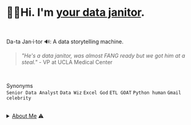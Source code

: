 # 👋🏽Hi. I'm <ins>your data janitor</ins>.
<br >

Da-ta Jan·i·tor 🔊: A data storytelling machine. 
> *"He's a data janitor, was almost FANG ready but we got him at a steal."* - VP at UCLA Medical Center
<br >

Synonyms <br>
`Senior Data Analyst` `Data Wiz` `Excel God` `ETL GOAT` `Python human` `Gmail celebrity`
<br >

<br />

<details>
<summary> <ins>About Me</ins> ⚠️ </summary>
<br />

I was a data analyst for CHLA during the Depp v. Heard trials. Ask me about it. In the meantime, explore my previous solutions if your an employer. Or check my fundamentals guides if your a student. If you made it this far, I love chess, the UFC, and a good book recommendation. <br>

<!---
Graduated from Youtube University,founded Gas Station Education. INSERT YOUTUBE LINK
--->


</details>
<br />


 
